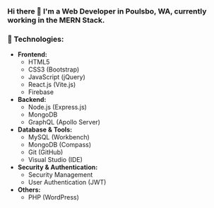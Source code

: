 ### Hi there 👋 I'm a Web Developer in Poulsbo, WA, currently working in the MERN Stack.

### 🚀 Technologies:
- **Frontend:**
  - HTML5
  - CSS3 (Bootstrap)
  - JavaScript (jQuery)
  - React.js (Vite.js)
  - Firebase 
- **Backend:**
  - Node.js (Express.js)
  - MongoDB
  - GraphQL (Apollo Server)
- **Database & Tools:**
  - MySQL (Workbench)
  - MongoDB (Compass)
  - Git (GitHub)
  - Visual Studio (IDE)
- **Security & Authentication:**
  - Security Management
  - User Authentication (JWT)
- **Others:**
  - PHP (WordPress)
<br />

<!--
**jnmayhook/jnmayhook** is a ✨ _special_ ✨ repository because its `README.md` (this file) appears on your GitHub profile.

Here are some ideas to get you started:

- 🌱 I’m currently learning ...
- 👯 I’m looking to collaborate on ...
- 🤔 I’m looking for help with ...
- 💬 Ask me about ...
- 📫 How to reach me: ...
- 😄 Pronouns: ...
- ⚡ Fun fact: ...
-->
